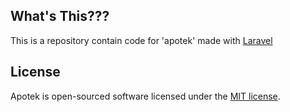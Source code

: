 ## What's This???
This is a repository contain code for 'apotek' made with [Laravel](https://laravel.com)

## License

Apotek is open-sourced software licensed under the [MIT license](https://opensource.org/licenses/MIT).
